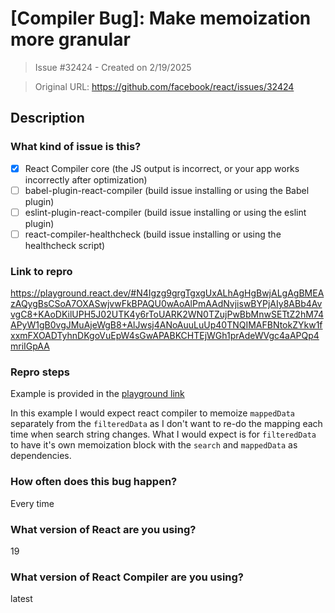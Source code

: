 # [Compiler Bug]: Make memoization more granular

> Issue #32424 - Created on 2/19/2025

> Original URL: https://github.com/facebook/react/issues/32424

## Description

### What kind of issue is this?

- [x] React Compiler core (the JS output is incorrect, or your app works incorrectly after optimization)
- [ ] babel-plugin-react-compiler (build issue installing or using the Babel plugin)
- [ ] eslint-plugin-react-compiler (build issue installing or using the eslint plugin)
- [ ] react-compiler-healthcheck (build issue installing or using the healthcheck script)

### Link to repro

https://playground.react.dev/#N4Igzg9grgTgxgUxALhAgHgBwjALgAgBMEAzAQygBsCSoA7OXASwjvwFkBPAQU0wAoAlPmAAdNvjiswBYPjAIy8ABb4AvvgC8+KAoDKilUPH5J02UTK4y6rToUARK2WN0TZujPwBbMnwSETtZ2hM74APyW1gB0vgJMuAjeWgB8+AlJwsj4ANoAuuLuUp40TNQIMAFBNtokZYkw1fxxmFXOADTyhnDKgoVuEpW4sGwAPABKCHTEjWGh1prAdeWVgc4aAPQp4mriIGpAA

### Repro steps

Example is provided in the [playground link](https://playground.react.dev/#N4Igzg9grgTgxgUxALhAgHgBwjALgAgBMEAzAQygBsCSoA7OXASwjvwFkBPAQU0wAoAlPmAAdNvjiswBYPjAIy8ABb4AvvgC8+KAoDKilUPH5J02UTK4y6rToUARK2WN0TZujPwBbMnwSETtZ2hM74APyW1gB0vgJMuAjeWgB8+AlJwsj4ANoAuuLuUp40TNQIMAFBNtokZYkw1fxxmFXOADTyhnDKgoVuEpW4sGwAPABKCHTEjWGh1prAdeWVgc4aAPQp4mriIGpAA)

In this example I would expect react compiler to memoize `mappedData` separately from the `filteredData` as I don't want to re-do the mapping each time when search string changes. 
What I would expect is for `filteredData` to have it's own memoization block with the `search` and `mappedData` as dependencies.


### How often does this bug happen?

Every time

### What version of React are you using?

19

### What version of React Compiler are you using?

latest
